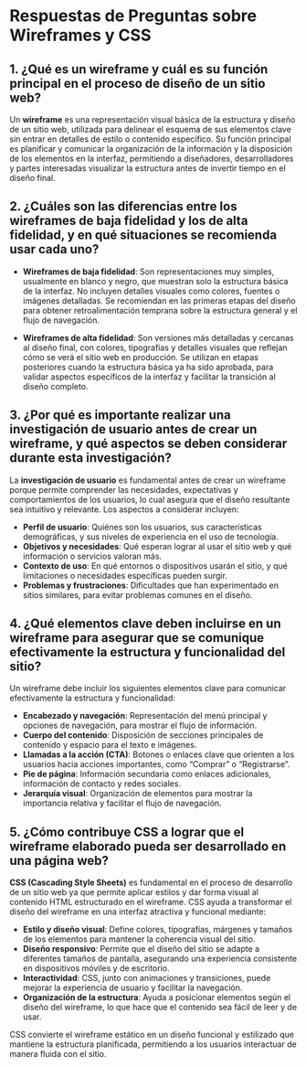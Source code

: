 # Respuestas de Preguntas sobre Wireframes y CSS

## 1. ¿Qué es un wireframe y cuál es su función principal en el proceso de diseño de un sitio web?

Un **wireframe** es una representación visual básica de la estructura y diseño de un sitio web, utilizada para delinear el esquema de sus elementos clave sin entrar en detalles de estilo o contenido específico. Su función principal es planificar y comunicar la organización de la información y la disposición de los elementos en la interfaz, permitiendo a diseñadores, desarrolladores y partes interesadas visualizar la estructura antes de invertir tiempo en el diseño final.

## 2. ¿Cuáles son las diferencias entre los wireframes de baja fidelidad y los de alta fidelidad, y en qué situaciones se recomienda usar cada uno?

- **Wireframes de baja fidelidad**: Son representaciones muy simples, usualmente en blanco y negro, que muestran solo la estructura básica de la interfaz. No incluyen detalles visuales como colores, fuentes o imágenes detalladas. Se recomiendan en las primeras etapas del diseño para obtener retroalimentación temprana sobre la estructura general y el flujo de navegación.

- **Wireframes de alta fidelidad**: Son versiones más detalladas y cercanas al diseño final, con colores, tipografías y detalles visuales que reflejan cómo se verá el sitio web en producción. Se utilizan en etapas posteriores cuando la estructura básica ya ha sido aprobada, para validar aspectos específicos de la interfaz y facilitar la transición al diseño completo.

## 3. ¿Por qué es importante realizar una investigación de usuario antes de crear un wireframe, y qué aspectos se deben considerar durante esta investigación?

La **investigación de usuario** es fundamental antes de crear un wireframe porque permite comprender las necesidades, expectativas y comportamientos de los usuarios, lo cual asegura que el diseño resultante sea intuitivo y relevante. Los aspectos a considerar incluyen:
   - **Perfil de usuario**: Quiénes son los usuarios, sus características demográficas, y sus niveles de experiencia en el uso de tecnología.
   - **Objetivos y necesidades**: Qué esperan lograr al usar el sitio web y qué información o servicios valoran más.
   - **Contexto de uso**: En qué entornos o dispositivos usarán el sitio, y qué limitaciones o necesidades específicas pueden surgir.
   - **Problemas y frustraciones**: Dificultades que han experimentado en sitios similares, para evitar problemas comunes en el diseño.

## 4. ¿Qué elementos clave deben incluirse en un wireframe para asegurar que se comunique efectivamente la estructura y funcionalidad del sitio?

Un wireframe debe incluir los siguientes elementos clave para comunicar efectivamente la estructura y funcionalidad:
   - **Encabezado y navegación**: Representación del menú principal y opciones de navegación, para mostrar el flujo de información.
   - **Cuerpo del contenido**: Disposición de secciones principales de contenido y espacio para el texto e imágenes.
   - **Llamadas a la acción (CTA)**: Botones o enlaces clave que orienten a los usuarios hacia acciones importantes, como “Comprar” o “Registrarse”.
   - **Pie de página**: Información secundaria como enlaces adicionales, información de contacto y redes sociales.
   - **Jerarquía visual**: Organización de elementos para mostrar la importancia relativa y facilitar el flujo de navegación.

## 5. ¿Cómo contribuye CSS a lograr que el wireframe elaborado pueda ser desarrollado en una página web?

**CSS (Cascading Style Sheets)** es fundamental en el proceso de desarrollo de un sitio web ya que permite aplicar estilos y dar forma visual al contenido HTML estructurado en el wireframe. CSS ayuda a transformar el diseño del wireframe en una interfaz atractiva y funcional mediante:
   - **Estilo y diseño visual**: Define colores, tipografías, márgenes y tamaños de los elementos para mantener la coherencia visual del sitio.
   - **Diseño responsivo**: Permite que el diseño del sitio se adapte a diferentes tamaños de pantalla, asegurando una experiencia consistente en dispositivos móviles y de escritorio.
   - **Interactividad**: CSS, junto con animaciones y transiciones, puede mejorar la experiencia de usuario y facilitar la navegación.
   - **Organización de la estructura**: Ayuda a posicionar elementos según el diseño del wireframe, lo que hace que el contenido sea fácil de leer y de usar.

CSS convierte el wireframe estático en un diseño funcional y estilizado que mantiene la estructura planificada, permitiendo a los usuarios interactuar de manera fluida con el sitio.
